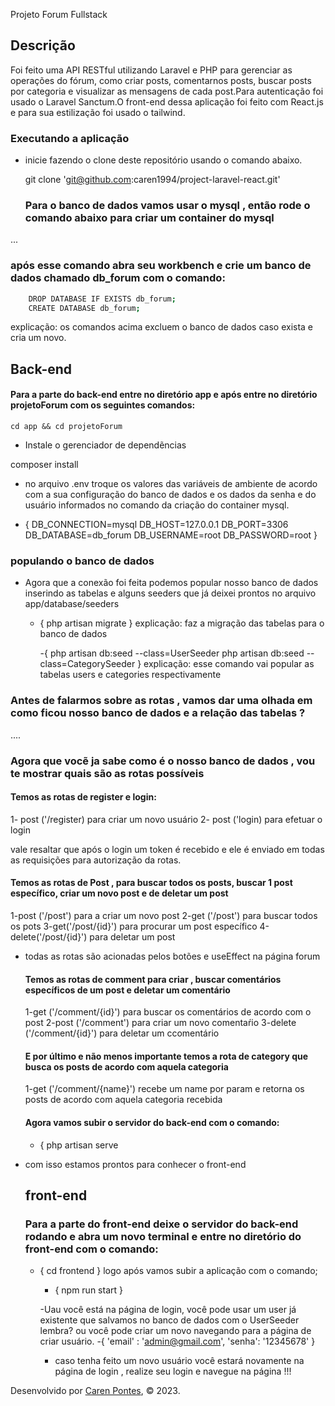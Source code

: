 Projeto Forum Fullstack
## Descrição

Foi feito uma API RESTful utilizando Laravel e PHP para gerenciar as operações do fórum, como criar posts, comentarnos posts, buscar posts por categoria e visualizar as mensagens de cada post.Para autenticação foi usado o Laravel Sanctum.O front-end dessa aplicação foi feito com React.js e para sua estilização foi usado o tailwind.


### Executando a aplicação

 - inicie fazendo o clone deste repositório usando o comando abaixo.

    git clone 'git@github.com:caren1994/project-laravel-react.git'
   
   ### Para o banco de dados vamos usar o mysql , então rode o comando abaixo para criar um container do mysql

...

### após esse comando abra seu workbench e crie um banco de dados chamado db_forum com o comando:
```bash
    DROP DATABASE IF EXISTS db_forum; 
    CREATE DATABASE db_forum;
 ```

  



explicação: os comandos acima excluem o banco de dados caso exista e cria um novo.

## Back-end

#### Para a parte do back-end entre no diretório app e após entre no diretório projetoForum com os seguintes comandos:
    cd app && cd projetoForum

- Instale o gerenciador de dependẽncias

composer install

- no arquivo .env troque os valores das variáveis de ambiente de acordo com a sua configuração do banco de dados e os dados da senha e do usuário informados no comando da criação do container mysql.

-  {
DB_CONNECTION=mysql
DB_HOST=127.0.0.1
DB_PORT=3306
DB_DATABASE=db_forum
DB_USERNAME=root
DB_PASSWORD=root
 }

### populando o banco de dados

- Agora que a conexão foi feita podemos popular nosso banco de dados inserindo as tabelas e alguns seeders que já deixei prontos no arquivo app/database/seeders

  - {
php artisan migrate 
    }
    explicação: faz a migração das tabelas para o banco de dados

    -{
php artisan db:seed --class=UserSeeder
php artisan db:seed --class=CategorySeeder
    }
   explicação: esse comando vai popular as tabelas users e categories respectivamente

### Antes de falarmos sobre as rotas , vamos dar uma olhada em como ficou nosso banco de dados e a relação das tabelas ?
....

### Agora que vocẽ ja sabe como é o nosso banco de dados , vou te mostrar quais são as rotas possíveis
#### Temos as rotas de register e login:
1- post ('/register) para criar um novo usuário
2- post ('login) para efetuar o login 

vale resaltar que após o login um token é recebido e ele é enviado em todas as requisições para autorização da rotas.
#### Temos as rotas de Post , para buscar todos os posts, buscar 1 post específico, criar um novo post e de deletar um post

1-post ('/post') para a criar um novo post
2-get ('/post')  para buscar todos os pots
3-get('/post/{id}') para procurar um post específico
4-delete('/post/{id}') para deletar um post

- todas as rotas são acionadas pelos botões e useEffect na página forum

  #### Temos as rotas de comment para criar , buscar comentários específicos de um post e deletar um comentário
  1-get ('/comment/{id}') para buscar os comentários de acordo com o post
  2-post ('/comment') para criar um novo comentaŕio
  3-delete ('/comment/{id}') para deletar um ccomentário
  #### E por último e não menos importante temos a rota de category  que  busca os posts de acordo com aquela categoria
  1-get ('/comment/{name}') recebe um name por param e retorna os posts de acordo com aquela categoria recebida

  #### Agora vamos subir o servidor do back-end com o comando:
  - {
    php artisan serve

- com isso estamos prontos para conhecer o front-end

  ## front-end

  ### Para a parte do front-end deixe o servidor do back-end rodando e abra um novo terminal  e entre no diretório do front-end com o comando:

  - {
    cd frontend
    }
    logo após vamos subir a aplicação com o comando;

    - {
   npm run start
    }

    -Uau você está na página de login, você pode usar um user já existente que salvamos no banco de dados com o UserSeeder lembra? ou você pode criar um novo navegando para a página de criar usuário.
    -{
'email' : 'admin@gmail.com',
'senha': '12345678'
}

    - caso tenha feito um novo usuário você estará novamente na página de login , realize seu login e navegue na página !!!

  

Desenvolvido por [Caren Pontes](https://www.linkedin.com/in/caren-oliveira-pontes/), © 2023.
